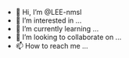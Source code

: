 - 👋 Hi, I’m @LEE-nmsl
- 👀 I’m interested in ...
- 🌱 I’m currently learning ...
- 💞️ I’m looking to collaborate on ...
- 📫 How to reach me ...

<!---
LEE-nmsl/LEE-nmsl is a ✨ special ✨ repository because its `README.md` (this file) appears on your GitHub profile.
You can click the Preview link to take a look at your changes.
--->
